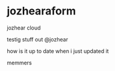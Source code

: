 # jozhearaform
jozhear cloud

testig stuff out @jozhear

how is it up to date when i just updated it

memmers